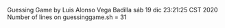 Guessing Game by Luis Alonso Vega Badilla
sáb 19 dic 23:21:25 CST 2020
Number of lines on guessinggame.sh = 31

